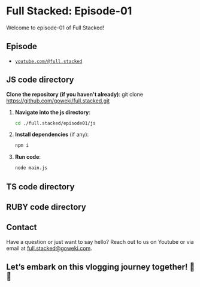 # Full Stacked: Episode-01

Welcome to episode-01 of Full Stacked!

## Episode

- [`youtube.com/@full.stacked`](https://youtube.com/@full.stacked)

## JS code directory

**Clone the repository (if you haven't already)**:
git clone https://github.com/goweki/full.stacked.git

1.  **Navigate into the js directory**:

    ```bash
    cd ./full.stacked/episode01/js
    ```

2.  **Install dependencies** (if any):

    ```bash
    npm i
    ```

3.  **Run code**:

    ```bash
    node main.js
    ```

## TS code directory

## RUBY code directory

## Contact

Have a question or just want to say hello? Reach out to us on Youtube or via email at full.stacked@goweki.com.

## Let’s embark on this vlogging journey together! 🎥✨
